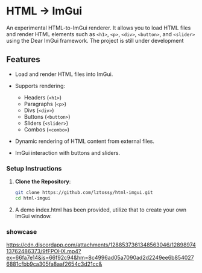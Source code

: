 # HTML -> ImGui

An experimental HTML-to-ImGui renderer. It allows you to load HTML files and render HTML elements such as `<h1>`, `<p>`, `<div>`, `<button>`, and `<slider>` using the Dear ImGui framework. The project is still under development

## Features

- Load and render HTML files into ImGui.
- Supports rendering:
  - Headers (`<h1>`)
  - Paragraphs (`<p>`)
  - Divs (`<div>`)
  - Buttons (`<button>`)
  - Sliders (`<slider>`)
  - Combos (`<combo>`)

- Dynamic rendering of HTML content from external files.
- ImGui interaction with buttons and sliders.

### Setup Instructions

1. **Clone the Repository**:
   ```bash
   git clone https://github.com/lztossy/html-imgui.git
   cd html-imgui

2. A demo index.html has been provided, utilize that to create your own ImGui window.

### showcase
https://cdn.discordapp.com/attachments/1288537361348563046/1289897413762486373/9fFPOHX.mp4?ex=66fa7e14&is=66f92c94&hm=8c4996ad05a7090ad2d2249ee6b8540276881cfbb9ca305fa8aaf2654c3d21cc&
